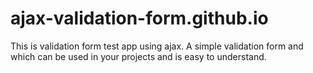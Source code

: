 # ajax-validation-form.github.io
This is validation form test app using ajax. A simple validation form and which can be used in your projects and is easy to understand.
